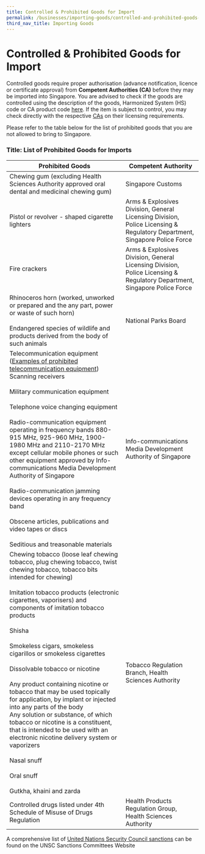 ```yaml
---
title: Controlled & Prohibited Goods for Import
permalink: /businesses/importing-goods/controlled-and-prohibited-goods-for-import
third_nav_title: Importing Goods
---
```


# Controlled & Prohibited Goods for Import

Controlled goods require proper authorisation (advance notification, licence or certificate approval) from  **Competent Authorities (CA)**  before they may be imported into Singapore. You are advised to check if the goods are controlled using the description of the goods, Harmonized System (HS) code or CA product code  [here](https://www.tradenet.gov.sg/tradenet/portlets/search/searchHSCA/searchInitHSCA.do). If the item is subject to control, you may check directly with the respective  [CAs](https://www.customs.gov.sg/-/media/cus/files/about-us/annexes-and-appendices/annex-e---ca-helpdesk-lists.pdf)  on their licensing requirements.

Please refer to the table below for the list of prohibited goods that you are not allowed to bring to Singapore.

### Title: List of Prohibited Goods for Imports

|Prohibited Goods |  Competent Authority|
|---|---|
|Chewing gum (excluding Health Sciences Authority approved oral dental and medicinal chewing gum)|Singapore Customs|
| Pistol or revolver - shaped cigarette lighters |  Arms & Explosives Division, General Licensing Division, Police Licensing & Regulatory Department, Singapore Police Force|
|Fire crackers  | Arms & Explosives Division, General Licensing Division, Police Licensing & Regulatory Department, Singapore Police Force |
| Rhinoceros horn (worked, unworked or prepared and the any part, power or waste of such horn)  <br><br> Endangered species of wildlife and products derived from the body of such animals  |National Parks Board  |
| Telecommunication equipment ([Examples of prohibited telecommunication equipment](http://www.imda.gov.sg/ProhibitedEquipment))    Scanning  receivers <br><br> Military communication equipment  <br><br> Telephone voice changing equipment  <br><br> Radio-communication equipment operating in frequency bands 880-915 MHz, 925-960 MHz, 1900-1980 MHz and 2110-2170 MHz except cellular mobile phones or such other equipment approved by Info-communications Media Development Authority of Singapore  <br><br> Radio-communication jamming devices operating in any frequency band  <br><br> Obscene articles, publications and video tapes or discs  <br><br> Seditious and treasonable materials | Info-communications Media Development Authority of Singapore|
|  Chewing tobacco (loose leaf chewing tobacco, plug chewing tobacco, twist chewing tobacco, tobacco bits intended for chewing) <br><br>  Imitation tobacco products (electronic cigarettes, vaporisers) and components of imitation tobacco products  <br><br> Shisha  <br><br> Smokeless cigars, smokeless cigarillos or smokeless cigarettes  <br><br> Dissolvable tobacco or nicotine  <br><br>  Any product containing nicotine or tobacco that may be used topically for application, by implant or injected into any parts of the body <br> Any solution or substance, of which tobacco or nicotine is a constituent, that is intended to be used with an electronic nicotine delivery system or vaporizers  <br><br>  Nasal snuff  <br><br> Oral snuff  <br><br>  Gutkha, khaini and zarda | Tobacco Regulation Branch, Health Sciences Authority|
| Controlled drugs listed under 4th Schedule of Misuse of Drugs Regulation | Health Products Regulation Group, Health Sciences Authority | 

A comprehensive list of [United Nations Security Council sanctions](https://www.customs.gov.sg/businesses/united-nations-security-council-sanctions) can be found on the UNSC Sanctions Committees Website

